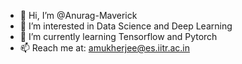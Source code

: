 - 👋 Hi, I’m @Anurag-Maverick
- 👀 I’m interested in Data Science and Deep Learning
- 🌱 I’m currently learning Tensorflow and Pytorch
- 📫 Reach me at: amukherjee@es.iitr.ac.in

<!---
Anurag-Maverick/Anurag-Maverick is a ✨ special ✨ repository because its `README.md` (this file) appears on your GitHub profile.
You can click the Preview link to take a look at your changes.
--->
